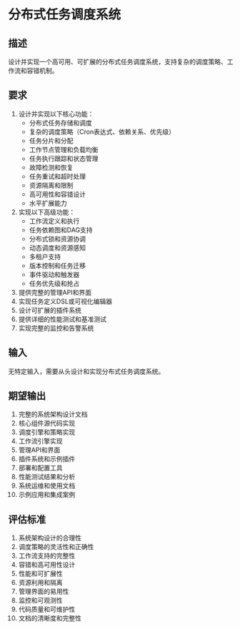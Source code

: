 # 分布式任务调度系统

## 描述
设计并实现一个高可用、可扩展的分布式任务调度系统，支持复杂的调度策略、工作流和容错机制。

## 要求
1. 设计并实现以下核心功能：
   - 分布式任务存储和调度
   - 复杂的调度策略（Cron表达式、依赖关系、优先级）
   - 任务分片和分配
   - 工作节点管理和负载均衡
   - 任务执行跟踪和状态管理
   - 故障检测和恢复
   - 任务重试和超时处理
   - 资源隔离和限制
   - 高可用性和容错设计
   - 水平扩展能力
2. 实现以下高级功能：
   - 工作流定义和执行
   - 任务依赖图和DAG支持
   - 分布式锁和资源协调
   - 动态调度和资源感知
   - 多租户支持
   - 版本控制和任务迁移
   - 事件驱动和触发器
   - 任务优先级和抢占
3. 提供完整的管理API和界面
4. 实现任务定义DSL或可视化编辑器
5. 设计可扩展的插件系统
6. 提供详细的性能测试和基准测试
7. 实现完整的监控和告警系统

## 输入
无特定输入，需要从头设计和实现分布式任务调度系统。

## 期望输出
1. 完整的系统架构设计文档
2. 核心组件源代码实现
3. 调度引擎和策略实现
4. 工作流引擎实现
5. 管理API和界面
6. 插件系统和示例插件
7. 部署和配置工具
8. 性能测试结果和分析
9. 系统运维和使用文档
10. 示例应用和集成案例

## 评估标准
1. 系统架构设计的合理性
2. 调度策略的灵活性和正确性
3. 工作流支持的完整性
4. 容错和高可用性设计
5. 性能和可扩展性
6. 资源利用和隔离
7. 管理界面的易用性
8. 监控和可观测性
9. 代码质量和可维护性
10. 文档的清晰度和完整性